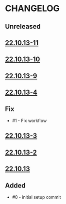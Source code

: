 # CHANGELOG
## Unreleased

## [22.10.13-11](https://github.com/joaojhgs/changelogWorkflow/releases/tag/22.10.13-11)

## [22.10.13-10](https://github.com/joaojhgs/changelogWorkflow/releases/tag/22.10.13-10)

## [22.10.13-9](https://github.com/joaojhgs/changelogWorkflow/releases/tag/22.10.13-9)

## [22.10.13-4](https://github.com/joaojhgs/changelogWorkflow/releases/tag/22.10.13-4)

## Fix
* #1 - Fix workflow
## [22.10.13-3](https://github.com/joaojhgs/changelogWorkflow/releases/tag/22.10.13-3)

## [22.10.13-2](https://github.com/joaojhgs/changelogWorkflow/releases/tag/22.10.13-2)

## [22.10.13](https://github.com/joaojhgs/changelogWorkflow/releases/tag/22.10.13)


## Added
* #0 - initial setup commit
